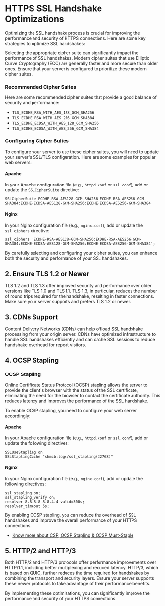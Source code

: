 # HTTPS SSL Handshake Optimizations

Optimizing the SSL handshake process is crucial for improving the performance and security of HTTPS connections. Here are some key strategies to optimize SSL handshakes:

Selecting the appropriate cipher suite can significantly impact the performance of SSL handshakes. Modern cipher suites that use Elliptic Curve Cryptography (ECC) are generally faster and more secure than older ones. Ensure that your server is configured to prioritize these modern cipher suites.

### Recommended Cipher Suites
Here are some recommended cipher suites that provide a good balance of security and performance:

- `TLS_ECDHE_RSA_WITH_AES_128_GCM_SHA256`
- `TLS_ECDHE_RSA_WITH_AES_256_GCM_SHA384`
- `TLS_ECDHE_ECDSA_WITH_AES_128_GCM_SHA256`
- `TLS_ECDHE_ECDSA_WITH_AES_256_GCM_SHA384`

### Configuring Cipher Suites
To configure your server to use these cipher suites, you will need to update your server's SSL/TLS configuration. Here are some examples for popular web servers:

#### Apache
In your Apache configuration file (e.g., `httpd.conf` or `ssl.conf`), add or update the `SSLCipherSuite` directive:
```
SSLCipherSuite ECDHE-RSA-AES128-GCM-SHA256:ECDHE-RSA-AES256-GCM-SHA384:ECDHE-ECDSA-AES128-GCM-SHA256:ECDHE-ECDSA-AES256-GCM-SHA384
```

#### Nginx
In your Nginx configuration file (e.g., `nginx.conf`), add or update the `ssl_ciphers` directive:
```
ssl_ciphers 'ECDHE-RSA-AES128-GCM-SHA256:ECDHE-RSA-AES256-GCM-SHA384:ECDHE-ECDSA-AES128-GCM-SHA256:ECDHE-ECDSA-AES256-GCM-SHA384';
```

By carefully selecting and configuring your cipher suites, you can enhance both the security and performance of your SSL handshakes.

## 2. Ensure TLS 1.2 or Newer
TLS 1.2 and TLS 1.3 offer improved security and performance over older versions like TLS 1.0 and TLS 1.1. TLS 1.3, in particular, reduces the number of round trips required for the handshake, resulting in faster connections. Make sure your server supports and prefers TLS 1.2 or newer.

## 3. CDNs Support
Content Delivery Networks (CDNs) can help offload SSL handshake processing from your origin server. CDNs have optimized infrastructure to handle SSL handshakes efficiently and can cache SSL sessions to reduce handshake overhead for repeat visitors.

## 4. OCSP Stapling
### OCSP Stapling
Online Certificate Status Protocol (OCSP) stapling allows the server to provide the client's browser with the status of the SSL certificate, eliminating the need for the browser to contact the certificate authority. This reduces latency and improves the performance of the SSL handshake.

To enable OCSP stapling, you need to configure your web server accordingly:

#### Apache
In your Apache configuration file (e.g., `httpd.conf` or `ssl.conf`), add or update the following directives:
```
SSLUseStapling on
SSLStaplingCache "shmcb:logs/ssl_stapling(32768)"
```

#### Nginx
In your Nginx configuration file (e.g., `nginx.conf`), add or update the following directives:
```
ssl_stapling on;
ssl_stapling_verify on;
resolver 8.8.8.8 8.8.4.4 valid=300s;
resolver_timeout 5s;
```

By enabling OCSP stapling, you can reduce the overhead of SSL handshakes and improve the overall performance of your HTTPS connections.

- [Know more about CSP, OCSP Stapling & OCSP Must-Staple](https://www.thesslstore.com/blog/ocsp-ocsp-stapling-ocsp-must-staple/)

## 5. HTTP/2 and HTTP/3
Both HTTP/2 and HTTP/3 protocols offer performance improvements over HTTP/1.1, including better multiplexing and reduced latency. HTTP/3, which is based on QUIC, further reduces the time required for handshakes by combining the transport and security layers. Ensure your server supports these newer protocols to take advantage of their performance benefits.

By implementing these optimizations, you can significantly improve the performance and security of your HTTPS connections.
